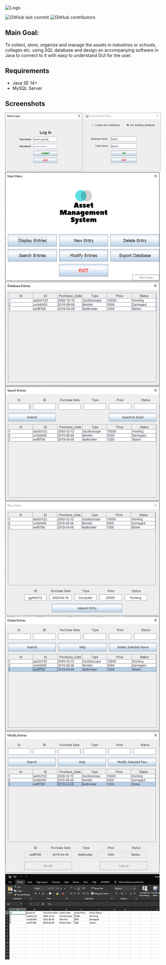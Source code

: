 ![Logo](https://raw.githubusercontent.com/shreyask21/assetmgmt/master/img/logo.png)


![GitHub last commit](https://img.shields.io/github/last-commit/shreyask21/assetmgmt) ![GitHub contributors](https://img.shields.io/github/contributors/shreyask21/assetmgmt)

## Main Goal:
To collect, store, organize and manage the assets in industries or schools, colleges etc. using SQL database
and design an accompanying software in Java to connect to it with easy to understand GUI for the user.

## Requirements
* Java SE 14+
* MySQL Server

## Screenshots

![1](https://raw.githubusercontent.com/shreyask21/assetmgmt/master/img/screenshots/1.png) ![2](https://raw.githubusercontent.com/shreyask21/assetmgmt/master/img/screenshots/2.png) 
![3](https://raw.githubusercontent.com/shreyask21/assetmgmt/master/img/screenshots/3.png) 
![4](https://raw.githubusercontent.com/shreyask21/assetmgmt/master/img/screenshots/4.png) 
![5](https://raw.githubusercontent.com/shreyask21/assetmgmt/master/img/screenshots/5.png) 
![6](https://raw.githubusercontent.com/shreyask21/assetmgmt/master/img/screenshots/6.png)
![7](https://raw.githubusercontent.com/shreyask21/assetmgmt/master/img/screenshots/7.png)
![8](https://raw.githubusercontent.com/shreyask21/assetmgmt/master/img/screenshots/8.png)
![9](https://raw.githubusercontent.com/shreyask21/assetmgmt/master/img/screenshots/9.png)
